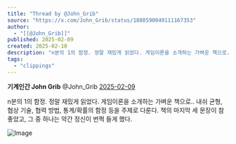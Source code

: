 ```yaml
---
title: "Thread by @John_Grib"
source: "https://x.com/John_Grib/status/1888590049111167353"
author:
  - "[[@John_Grib]]"
published: 2025-02-09
created: 2025-02-10
description: "n분의 1의 함정. 정말 재밌게 읽었다. 게임이론을 소개하는 가벼운 책으로.. 내쉬 균형, 협상 기술, 협력 방법, 통계/확률의 함정 등을 주제로 다룬다. 책의 마지막 세 문장이 참 좋았고, 그 중 하나는 약간 정신이 번쩍 들게 했다."
tags:
  - "clippings"
---
```

**기계인간 John Grib** @John\_Grib [2025-02-09](https://x.com/John_Grib/status/1888590049111167353)

n분의 1의 함정. 정말 재밌게 읽었다. 게임이론을 소개하는 가벼운 책으로.. 내쉬 균형, 협상 기술, 협력 방법, 통계/확률의 함정 등을 주제로 다룬다. 책의 마지막 세 문장이 참 좋았고, 그 중 하나는 약간 정신이 번쩍 들게 했다.

![Image](https://pbs.twimg.com/media/GjWd8VTbAAAokCF?format=jpg&name=large)